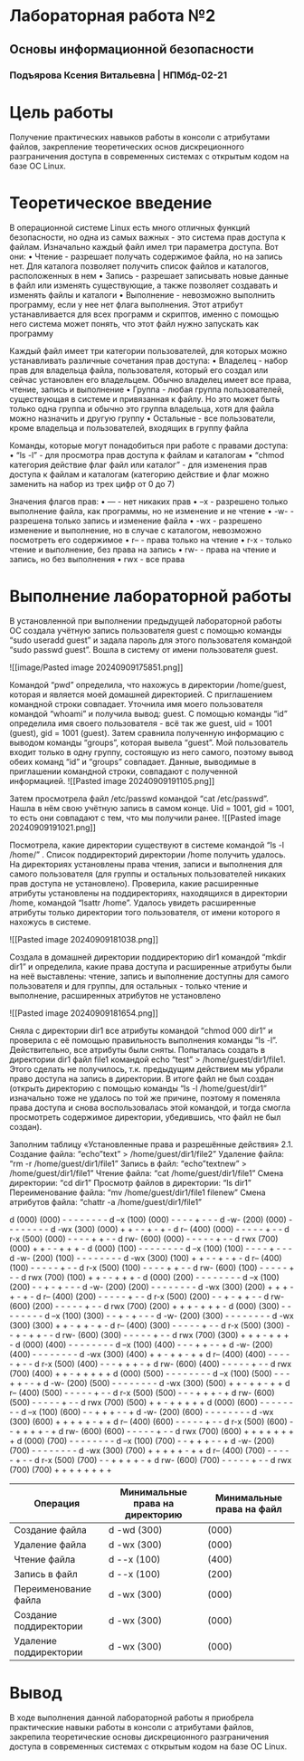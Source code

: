 # Лабораторная работа №2
## Основы информационной безопасности
### Подъярова Ксения Витальевна | НПМбд-02-21



# Цель работы
Получение практических навыков работы в консоли с атрибутами файлов, закрепление теоретических основ дискреционного разграничения доступа в современных системах с открытым кодом на базе ОС Linux.

# Теоретическое введение 
В операционной системе Linux есть много отличных функций безопасности, но одна из самых важных - это система прав доступа к файлам. Изначально каждый файл имел три параметра доступа. Вот они: 
• Чтение - разрешает получать содержимое файла, но на запись нет. Для каталога позволяет получить список файлов и каталогов, расположенных в нем 
• Запись - разрешает записывать новые данные в файл или изменять существующие, а также позволяет создавать и изменять файлы и каталоги 
• Выполнение - невозможно выполнить программу, если у нее нет флага выполнения. Этот атрибут устанавливается для всех программ и скриптов, именно с помощью него система может понять, что этот файл нужно запускать как программу

Каждый файл имеет три категории пользователей, для которых можно устанавливать различные сочетания прав доступа: 
• Владелец - набор прав для владельца файла, пользователя, который его создал или сейчас установлен его владельцем. Обычно владелец имеет все права, чтение, запись и выполнение 
• Группа - любая группа пользователей, существующая в системе и привязанная к файлу. Но это может быть только одна группа и обычно это группа владельца, хотя для файла можно назначить и другую группу
• Остальные - все пользователи, кроме владельца и пользователей, входящих в группу файла 

Команды, которые могут понадобиться при работе с правами доступа: 
• “ls -l” - для просмотра прав доступа к файлам и каталогам 
• “chmod категория действие флаг файл или каталог” - для изменения прав доступа к файлам и каталогам (категорию действие и флаг можно заменить на набор из трех цифр от 0 до 7) 

Значения флагов прав: 
• — - нет никаких прав 
• –x - разрешено только выполнение файла, как программы, но не изменение и не чтение 
• -w- - разрешена только запись и изменение файла 
• -wx - разрешено изменение и выполнение, но в случае с каталогом, невозможно посмотреть его содержимое 
• r– - права только на чтение 
• r-x - только чтение и выполнение, без права на запись 
• rw- - права на чтение и запись, но без выполнения 
• rwx - все права

# Выполнение лабораторной работы 
В установленной при выполнении предыдущей лабораторной работы ОС создала учётную запись пользователя guest с помощью команды “sudo useradd guest” и задала пароль для этого пользователя командой “sudo passwd guest”. Вошла в систему от имени пользователя guest. 

![[image/Pasted image 20240909175851.png]]

Командой “pwd” определила, что нахожусь в директории /home/guest, которая и является моей домашней директорией. С приглашением командной строки совпадает. Уточнила имя моего пользователя командой “whoami” и получила вывод: guest. С помощью команды “id” определила имя своего пользователя - всё так же guest, uid = 1001 (guest), gid = 1001 (guest). Затем сравнила полученную информацию с выводом команды “groups”, которая вывела “guest”. Мой пользователь входит только в одну группу, состоящую из него самого, поэтому вывод обеих команд “id” и “groups” совпадает. Данные, выводимые в приглашении командной строки, совпадают с полученной информацией. 
![[Pasted image 20240909191105.png]]

Затем просмотрела файл /etc/passwd командой “cat /etc/passwd”. Нашла в нём свою учётную запись в самом конце. Uid = 1001, gid = 1001, то есть они совпадают с тем, что мы получили ранее.
![[Pasted image 20240909191021.png]]

Посмотрела, какие директории существуют в системе командой “ls -l /home/” . Список поддиректорий директории /home получить удалось. На директориях установлены права чтения, записи и выполнения для самого пользователя (для группы и остальных пользователей никаких прав доступа не установлено). Проверила, какие расширенные атрибуты установлены на поддиректориях, находящихся в директории /home, командой “lsattr /home”. Удалось увидеть расширенные атрибуты только директории того пользователя, от имени которого я нахожусь в системе. 

![[Pasted image 20240909181038.png]]

Создала в домашней директории поддиректорию dir1 командой “mkdir dir1” и определила, какие права доступа и расширенные атрибуты были на неё выставлены: чтение, запись и выполнение доступны для самого пользователя и для группы, для остальных - только чтение и выполнение, расширенных атрибутов не установлено

![[Pasted image 20240909181654.png]]

Сняла с директории dir1 все атрибуты командой “chmod 000 dir1” и проверила с её помощью правильность выполнения команды “ls -l”. Действительно, все атрибуты были сняты. Попыталась создать в директории dir1 файл file1 командой echo “test” > /home/guest/dir1/file1. Этого сделать не получилось, т.к. предыдущим действием мы убрали право доступа на запись в директории. В итоге файл не был создан (открыть директорию с помощью команды “ls -l /home/guest/dir1” изначально тоже не удалось по той же причине, поэтому я поменяла права доступа и снова воспользовалась этой командой, и тогда смогла просмотреть содержимое директории, убедившись, что файл не был создан).

Заполним таблицу «Установленные права и разрешённые действия» 2.1. Создание файла: “echo”text” > /home/guest/dir1/file2” Удаление файла: “rm -r /home/guest/dir1/file1” Запись в файл: “echo”textnew” > /home/guest/dir1/file1” Чтение файла: “cat /home/guest/dir1/file1” Смена директории: “cd dir1” Просмотр файлов в директории: “ls dir1” Переименование файла: “mv /home/guest/dir1/file1 filenew” Смена атрибутов файла: “chattr -a /home/guest/dir1/file1”

d
(000)
(000) - - - - - - - -
d –x
(100)
(000) - - - - + - - -
d -w-
(200)
(000) - - - - - - - -
d -wx
(300)
(000) + + - - + - + -
d r–
(400)
(000) - - - - - + - -
d r-x
(500)
(000) - - - - + + - -
d rw-
(600)
(000) - - - - - + - -
d rwx
(700)
(000) + + - - + + + -
d
(000)
(100) - - - - - - - -
d –x
(100)
(100) - - - - + - - -
d -w-
(200)
(100) - - - - - - - -
d -wx
(300)
(100) + + - - + - + -
d r–
(400)
(100) - - - - - + - -
d r-x
(500)
(100) - - - - + + - -
d rw-
(600)
(100) - - - - - + - -
d rwx
(700)
(100) + + - - + + + -
d
(000)
(200) - - - - - - - -
d –x
(100)
(200) - - + - + - - -
d -w-
(200)
(200) - - - - - - - -
d -wx
(300)
(200) + + + - + - + -
d r–
(400)
(200) - - - - - + - -
d r-x
(500)
(200) - - + - + + - -
d rw-
(600)
(200) - - - - - + - -
d rwx
(700)
(200) + + + - + + + -
d
(000)
(300) - - - - - - - -
d –x
(100)
(300) - - + - + - - -
d -w-
(200)
(300) - - - - - - - -
d -wx
(300)
(300) + + - + + - + -
d r–
(400)
(300) - - - - - + - -
d r-x
(500)
(300) - - + - + + - -
d rw-
(600)
(300) - - - - - + - -
d rwx
(700)
(300) + + + - + + + -
d
(000)
(400) - - - - - - - -
d –x
(100)
(400) - - - + + - - +
d -w-
(200)
(400) - - - - - - - -
d -wx
(300)
(400) + + - + + - + +
d r–
(400)
(400) - - - - - + - -
d r-x
(500)
(400) - - - + + + - +
d rw-
(600)
(400) - - - - - + - -
d rwx
(700)
(400) + + - + + + + +
d
(000)
(500) - - - - - - - -
d –x
(100)
(500) - - - + + - - +
d -w-
(200)
(500) - - - - - - - -
d -wx
(300)
(500) + + - + + - + +
d r–
(400)
(500) - - - - - + - -
d r-x
(500)
(500) - - - + + + - +
d rw-
(600)
(500) - - - - - + - -
d rwx
(700)
(500) + + - + + + + +
d
(000)
(600) - - - - - - - -
d –x
(100)
(600) - - + + + - - +
d -w-
(200)
(600) - - - - - - - -
d -wx
(300)
(600) + + + + + - + +
d r–
(400)
(600) - - - - - + - -
d r-x
(500)
(600) - - + + + + - +
d rw-
(600)
(600) - - - - - + - -
d rwx
(700)
(600) + + + + + + + +
d
(000)
(700) - - - - - - - -
d –x
(100)
(700) - - + + + - - +
d -w-
(200)
(700) - - - - - - - -
d -wx
(300)
(700) + + + + + - + +
d r–
(400)
(700) - - - - - + - -
d r-x
(500)
(700) - - + + + + - +
d rw-
(600)
(700) - - - - - + - -
d rwx
(700)
(700) + + + + + + + +

| Операция               | Минимальные права на директорию | Минимальные права на файл |
| ---------------------- | ------------------------------- | ------------------------- |
| Создание файла         | d -wd (300)                     | (000)                     |
| Удаление файла         | d -wx (300)                     | (000)                     |
| Чтение файла           | d --x (100)                     | (400)                     |
| Запись в файл          | d --x (100)                     | (200)                     |
| Переименование файла   | d -wx (300)                     | (000)                     |
| Создание поддиректории | d -wx (300)                     | (000)                     |
| Удаление поддиректории | d -wx (300)                     | (000)                     |

#  Вывод
В ходе выполнения данной лабораторной работы я приобрела практические навыки работы в консоли с атрибутами файлов, закрепила теоретические основы дискреционного разграничения доступа в современных системах с открытым кодом на базе ОС Linux.